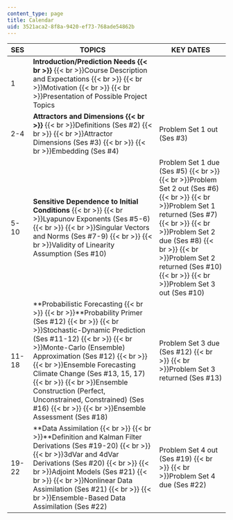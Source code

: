 ```yaml
---
content_type: page
title: Calendar
uid: 3521aca2-8f8a-9420-ef73-768ade54862b
---
```


| SES  | TOPICS | KEY DATES |
| --- | --- | --- |
| 1 | **Introduction/Prediction Needs  {{< br >}}**  {{< br >}}Course Description and Expectations  {{< br >}}  {{< br >}}Motivation  {{< br >}}  {{< br >}}Presentation of Possible Project Topics |  |
| 2-4 | **Attractors and Dimensions  {{< br >}}**  {{< br >}}Definitions (Ses #2)  {{< br >}}  {{< br >}}Attractor Dimensions (Ses #3)  {{< br >}}  {{< br >}}Embedding (Ses #4) | Problem Set 1 out (Ses #3) |
| 5-10 | **Sensitive Dependence to Initial Conditions**  {{< br >}}  {{< br >}}Lyapunov Exponents (Ses #5-6)  {{< br >}}  {{< br >}}Singular Vectors and Norms (Ses #7-9)  {{< br >}}  {{< br >}}Validity of Linearity Assumption (Ses #10) | Problem Set 1 due (Ses #5)  {{< br >}}  {{< br >}}Problem Set 2 out (Ses #6)  {{< br >}}  {{< br >}}Problem Set 1 returned (Ses #7)  {{< br >}}  {{< br >}}Problem Set 2 due (Ses #8)  {{< br >}}  {{< br >}}Problem Set 2 returned (Ses #10)  {{< br >}}  {{< br >}}Problem Set 3 out (Ses #10) |
| 11-18 | **Probabilistic Forecasting  {{< br >}}  {{< br >}}**Probability Primer (Ses #12)  {{< br >}}  {{< br >}}Stochastic-Dynamic Prediction (Ses #11-12)  {{< br >}}  {{< br >}}Monte-Carlo (Ensemble) Approximation (Ses #12)  {{< br >}}  {{< br >}}Ensemble Forecasting Climate Change (Ses #13, 15, 17)  {{< br >}}  {{< br >}}Ensemble Construction (Perfect, Unconstrained, Constrained) (Ses #16)  {{< br >}}  {{< br >}}Ensemble Assessment (Ses #18) | Problem Set 3 due (Ses #12)  {{< br >}}  {{< br >}}Problem Set 3 returned (Ses #13) |
| 19-22 | **Data Assimilation  {{< br >}}  {{< br >}}**Definition and Kalman Filter Derivations (Ses #19-20)  {{< br >}}  {{< br >}}3dVar and 4dVar Derivations (Ses #20)  {{< br >}}  {{< br >}}Adjoint Models (Ses #21)  {{< br >}}  {{< br >}}Nonlinear Data Assimilation (Ses #21)  {{< br >}}  {{< br >}}Ensemble-Based Data Assimilation (Ses #22) | Problem Set 4 out (Ses #19)  {{< br >}}  {{< br >}}Problem Set 4 due (Ses #22)